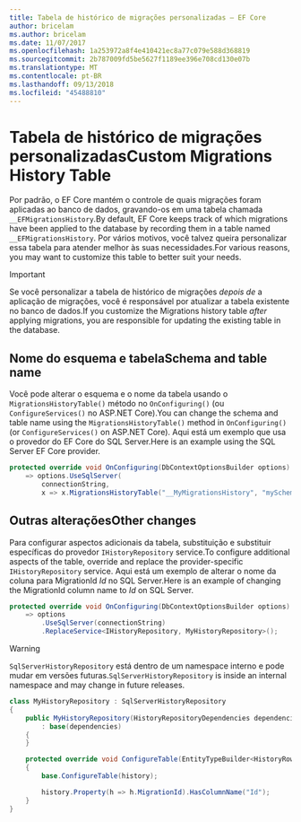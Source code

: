 ```yaml
---
title: Tabela de histórico de migrações personalizadas – EF Core
author: bricelam
ms.author: bricelam
ms.date: 11/07/2017
ms.openlocfilehash: 1a253972a8f4e410421ec8a77c079e588d368819
ms.sourcegitcommit: 2b787009fd5be5627f1189ee396e708cd130e07b
ms.translationtype: MT
ms.contentlocale: pt-BR
ms.lasthandoff: 09/13/2018
ms.locfileid: "45488810"
---
```

<a name="custom-migrations-history-table"></a><span data-ttu-id="8c277-102">Tabela de histórico de migrações personalizadas</span><span class="sxs-lookup"><span data-stu-id="8c277-102">Custom Migrations History Table</span></span>
===============================
<span data-ttu-id="8c277-103">Por padrão, o EF Core mantém o controle de quais migrações foram aplicadas ao banco de dados, gravando-os em uma tabela chamada `__EFMigrationsHistory`.</span><span class="sxs-lookup"><span data-stu-id="8c277-103">By default, EF Core keeps track of which migrations have been applied to the database by recording them in a table named `__EFMigrationsHistory`.</span></span> <span data-ttu-id="8c277-104">Por vários motivos, você talvez queira personalizar essa tabela para atender melhor às suas necessidades.</span><span class="sxs-lookup"><span data-stu-id="8c277-104">For various reasons, you may want to customize this table to better suit your needs.</span></span>

> [!IMPORTANT]
> <span data-ttu-id="8c277-105">Se você personalizar a tabela de histórico de migrações *depois de* a aplicação de migrações, você é responsável por atualizar a tabela existente no banco de dados.</span><span class="sxs-lookup"><span data-stu-id="8c277-105">If you customize the Migrations history table *after* applying migrations, you are responsible for updating the existing table in the database.</span></span>

<a name="schema-and-table-name"></a><span data-ttu-id="8c277-106">Nome do esquema e tabela</span><span class="sxs-lookup"><span data-stu-id="8c277-106">Schema and table name</span></span>
----------------------
<span data-ttu-id="8c277-107">Você pode alterar o esquema e o nome da tabela usando o `MigrationsHistoryTable()` método no `OnConfiguring()` (ou `ConfigureServices()` no ASP.NET Core).</span><span class="sxs-lookup"><span data-stu-id="8c277-107">You can change the schema and table name using the `MigrationsHistoryTable()` method in `OnConfiguring()` (or `ConfigureServices()` on ASP.NET Core).</span></span> <span data-ttu-id="8c277-108">Aqui está um exemplo que usa o provedor do EF Core do SQL Server.</span><span class="sxs-lookup"><span data-stu-id="8c277-108">Here is an example using the SQL Server EF Core provider.</span></span>

``` csharp
protected override void OnConfiguring(DbContextOptionsBuilder options)
    => options.UseSqlServer(
        connectionString,
        x => x.MigrationsHistoryTable("__MyMigrationsHistory", "mySchema"));
```

<a name="other-changes"></a><span data-ttu-id="8c277-109">Outras alterações</span><span class="sxs-lookup"><span data-stu-id="8c277-109">Other changes</span></span>
-------------
<span data-ttu-id="8c277-110">Para configurar aspectos adicionais da tabela, substituição e substituir específicas do provedor `IHistoryRepository` service.</span><span class="sxs-lookup"><span data-stu-id="8c277-110">To configure additional aspects of the table, override and replace the provider-specific `IHistoryRepository` service.</span></span> <span data-ttu-id="8c277-111">Aqui está um exemplo de alterar o nome da coluna para MigrationId *Id* no SQL Server.</span><span class="sxs-lookup"><span data-stu-id="8c277-111">Here is an example of changing the MigrationId column name to *Id* on SQL Server.</span></span>

``` csharp
protected override void OnConfiguring(DbContextOptionsBuilder options)
    => options
        .UseSqlServer(connectionString)
        .ReplaceService<IHistoryRepository, MyHistoryRepository>();
```

> [!WARNING]
> <span data-ttu-id="8c277-112">`SqlServerHistoryRepository` está dentro de um namespace interno e pode mudar em versões futuras.</span><span class="sxs-lookup"><span data-stu-id="8c277-112">`SqlServerHistoryRepository` is inside an internal namespace and may change in future releases.</span></span>

``` csharp
class MyHistoryRepository : SqlServerHistoryRepository
{
    public MyHistoryRepository(HistoryRepositoryDependencies dependencies)
        : base(dependencies)
    {
    }

    protected override void ConfigureTable(EntityTypeBuilder<HistoryRow> history)
    {
        base.ConfigureTable(history);

        history.Property(h => h.MigrationId).HasColumnName("Id");
    }
}
```
